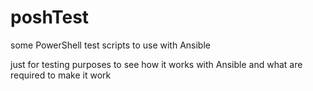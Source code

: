 # poshTest
some PowerShell test scripts to use with Ansible

just for testing purposes to see how it works with Ansible and what are required to make it work
